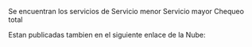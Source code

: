 Se encuentran los servicios de
    Servicio menor
    Servicio mayor
    Chequeo total

Estan publicadas tambien en el siguiente enlace de la Nube: 